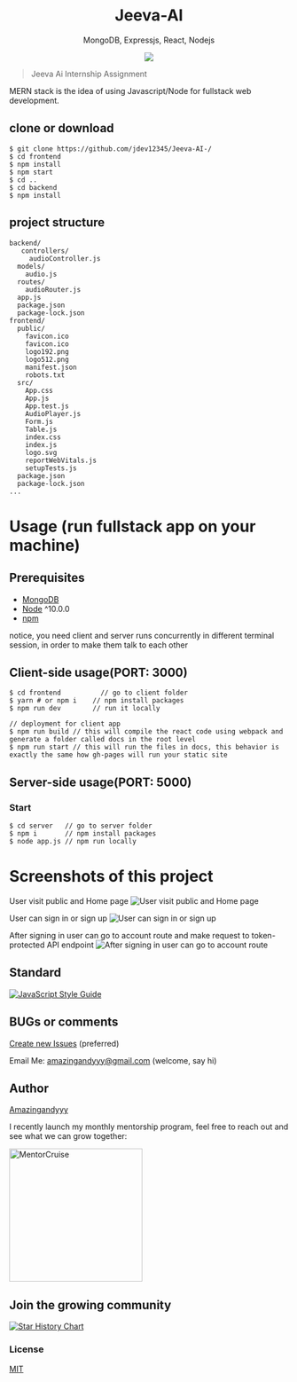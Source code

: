 
<h1 align="center">Jeeva-AI</h1>
<p align="center">
MongoDB, Expressjs, React, Nodejs
</p>

<p align="center">
   <a href="https://github.com/amazingandyyy/mern/blob/master/LICENSE">
      <img src="https://img.shields.io/badge/License-MIT-green.svg" />
   </a>
</p>

> Jeeva Ai Internship Assignment

MERN stack is the idea of using Javascript/Node for fullstack web development.

## clone or download
```terminal
$ git clone https://github.com/jdev12345/Jeeva-AI-/
$ cd frontend
$ npm install
$ npm start
$ cd ..
$ cd backend
$ npm install
```

## project structure
```terminal
backend/
   controllers/
     audioController.js
  models/
    audio.js
  routes/
    audioRouter.js
  app.js
  package.json
  package-lock.json   
frontend/
  public/
    favicon.ico
    favicon.ico
    logo192.png
    logo512.png
    manifest.json
    robots.txt
  src/
    App.css
    App.js
    App.test.js
    AudioPlayer.js
    Form.js
    Table.js
    index.css
    index.js
    logo.svg
    reportWebVitals.js
    setupTests.js
  package.json
  package-lock.json
...
```

# Usage (run fullstack app on your machine)

## Prerequisites
- [MongoDB](https://gist.github.com/nrollr/9f523ae17ecdbb50311980503409aeb3)
- [Node](https://nodejs.org/en/download/) ^10.0.0
- [npm](https://nodejs.org/en/download/package-manager/)

notice, you need client and server runs concurrently in different terminal session, in order to make them talk to each other

## Client-side usage(PORT: 3000)
```terminal
$ cd frontend          // go to client folder
$ yarn # or npm i    // npm install packages
$ npm run dev        // run it locally

// deployment for client app
$ npm run build // this will compile the react code using webpack and generate a folder called docs in the root level
$ npm run start // this will run the files in docs, this behavior is exactly the same how gh-pages will run your static site
```

## Server-side usage(PORT: 5000)

### Start

```terminal
$ cd server   // go to server folder
$ npm i       // npm install packages
$ node app.js // npm run locally
```

# Screenshots of this project

User visit public and Home page
![User visit public and Home page](http://i.imgur.com/ORCGHHY.png)

User can sign in or sign up
![User can sign in or sign up](http://i.imgur.com/rrmbU5I.png)

After signing in user can go to account route and make request to token-protected API endpoint
![After signing in user can go to account route](http://i.imgur.com/FzLB51u.png)

## Standard

[![JavaScript Style Guide](https://cdn.rawgit.com/standard/standard/master/badge.svg)](https://github.com/standard/standard)

## BUGs or comments

[Create new Issues](https://github.com/amazingandyyy/mern/issues) (preferred)

Email Me: amazingandyyy@gmail.com (welcome, say hi)

## Author
[Amazingandyyy](https://amazingandyyy.com)

I recently launch my monthly mentorship program, feel free to reach out and see what we can grow together:

<a href="https://mentorcruise.com/mentor/andychen/"> <img src="https://cdn.mentorcruise.com/img/banner/fire-sm.svg" width="240" alt="MentorCruise"> </a>

## Join the growing community

[![Star History Chart](https://api.star-history.com/svg?repos=amazingandyyy/mern&type=Date)](https://star-history.com/#amazingandyyy/mern&Date)


### License
[MIT](https://github.com/amazingandyyy/mern/blob/master/LICENSE)
